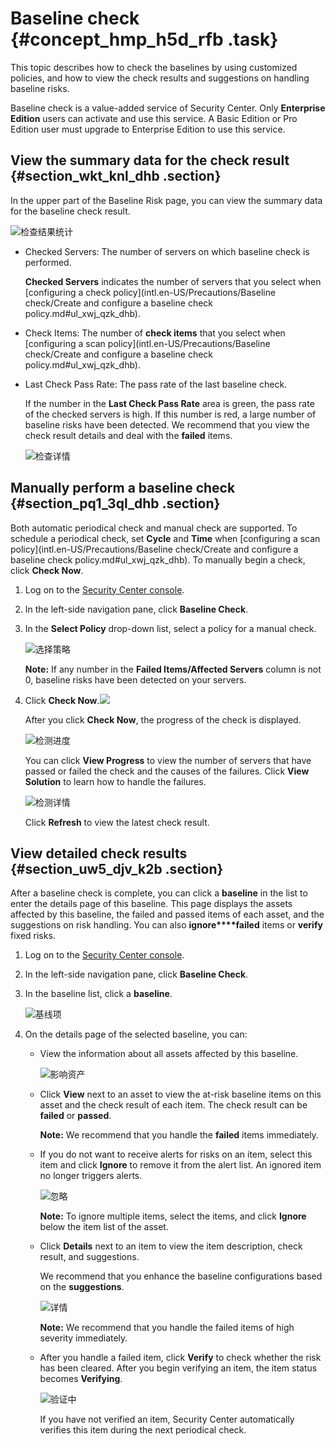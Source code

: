 # Baseline check {#concept_hmp_h5d_rfb .task}

This topic describes how to check the baselines by using customized policies, and how to view the check results and suggestions on handling baseline risks.

Baseline check is a value-added service of Security Center. Only **Enterprise Edition** users can activate and use this service. A Basic Edition or Pro Edition user must upgrade to Enterprise Edition to use this service.

## View the summary data for the check result {#section_wkt_knl_dhb .section}

In the upper part of the Baseline Risk page, you can view the summary data for the baseline check result.

![检查结果统计](http://static-aliyun-doc.oss-cn-hangzhou.aliyuncs.com/assets/img/41682/156887778821603_en-US.png)

-   Checked Servers: The number of servers on which baseline check is performed.

    **Checked Servers** indicates the number of servers that you select when [configuring a check policy](intl.en-US/Precautions/Baseline check/Create and configure a baseline check policy.md#ul_xwj_qzk_dhb).

-   Check Items: The number of **check items** that you select when [configuring a scan policy](intl.en-US/Precautions/Baseline check/Create and configure a baseline check policy.md#ul_xwj_qzk_dhb).
-   Last Check Pass Rate: The pass rate of the last baseline check.

    If the number in the **Last Check Pass Rate** area is green, the pass rate of the checked servers is high. If this number is red, a large number of baseline risks have been detected. We recommend that you view the check result details and deal with the **failed** items.

    ![检查详情](http://static-aliyun-doc.oss-cn-hangzhou.aliyuncs.com/assets/img/41682/156887778841096_en-US.png)


## Manually perform a baseline check {#section_pq1_3ql_dhb .section}

Both automatic periodical check and manual check are supported. To schedule a periodical check, set **Cycle** and **Time** when [configuring a scan policy](intl.en-US/Precautions/Baseline check/Create and configure a baseline check policy.md#ul_xwj_qzk_dhb). To manually begin a check, click **Check Now**.

1.  Log on to the [Security Center console](https://yundun.console.aliyun.com/?p=sas).
2.  In the left-side navigation pane, click **Baseline Check**.
3.  In the **Select Policy** drop-down list, select a policy for a manual check.

    ![选择策略](http://static-aliyun-doc.oss-cn-hangzhou.aliyuncs.com/assets/img/41682/156887778941095_en-US.png)

    **Note:** If any number in the **Failed Items/Affected Servers** column is not 0, baseline risks have been detected on your servers.

4.  Click **Check Now**.![](images/41092_en-US.png) 

    After you click **Check Now**, the progress of the check is displayed.

    ![检测进度](http://static-aliyun-doc.oss-cn-hangzhou.aliyuncs.com/assets/img/41682/156887778941093_en-US.png)

    You can click **View Progress** to view the number of servers that have passed or failed the check and the causes of the failures. Click **View Solution** to learn how to handle the failures.

    ![检测详情](http://static-aliyun-doc.oss-cn-hangzhou.aliyuncs.com/assets/img/41682/156887778941094_en-US.png)

    Click **Refresh** to view the latest check result.


## View detailed check results {#section_uw5_djv_k2b .section}

After a baseline check is complete, you can click a **baseline** in the list to enter the details page of this baseline. This page displays the assets affected by this baseline, the failed and passed items of each asset, and the suggestions on risk handling. You can also **ignore****failed** items or **verify** fixed risks.

1.  Log on to the [Security Center console](https://yundun.console.aliyun.com/?p=sas).
2.  In the left-side navigation pane, click **Baseline Check**.
3.  In the baseline list, click a **baseline**.

    ![基线项](http://static-aliyun-doc.oss-cn-hangzhou.aliyuncs.com/assets/img/41682/156887778941097_en-US.png)

4.  On the details page of the selected baseline, you can:
    -   View the information about all assets affected by this baseline.

        ![影响资产](http://static-aliyun-doc.oss-cn-hangzhou.aliyuncs.com/assets/img/41682/156887778941098_en-US.png)

    -   Click **View** next to an asset to view the at-risk baseline items on this asset and the check result of each item. The check result can be **failed** or **passed**.

        **Note:** We recommend that you handle the **failed** items immediately.

    -   If you do not want to receive alerts for risks on an item, select this item and click **Ignore** to remove it from the alert list. An ignored item no longer triggers alerts.

        ![忽略](http://static-aliyun-doc.oss-cn-hangzhou.aliyuncs.com/assets/img/41682/156887778941100_en-US.png)

        **Note:** To ignore multiple items, select the items, and click **Ignore** below the item list of the asset.

    -   Click **Details** next to an item to view the item description, check result, and suggestions.

        We recommend that you enhance the baseline configurations based on the **suggestions**.

        ![详情](http://static-aliyun-doc.oss-cn-hangzhou.aliyuncs.com/assets/img/41682/156887779041101_en-US.png)

        **Note:** We recommend that you handle the failed items of high severity immediately.

    -   After you handle a failed item, click **Verify** to check whether the risk has been cleared. After you begin verifying an item, the item status becomes **Verifying**.

        ![验证中](http://static-aliyun-doc.oss-cn-hangzhou.aliyuncs.com/assets/img/41682/156887779041102_en-US.png)

        If you have not verified an item, Security Center automatically verifies this item during the next periodical check.


